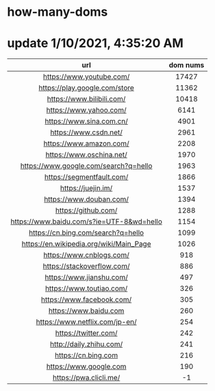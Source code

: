 # how-many-doms

# update 1/10/2021, 4:35:20 AM

url | dom nums
:-: | :-:
https://www.youtube.com/ | 17427
https://play.google.com/store | 11362
https://www.bilibili.com/ | 10418
https://www.yahoo.com/ | 6141
https://www.sina.com.cn/ | 4901
https://www.csdn.net/ | 2961
https://www.amazon.com/ | 2208
https://www.oschina.net/ | 1970
https://www.google.com/search?q=hello | 1963
https://segmentfault.com/ | 1866
https://juejin.im/ | 1537
https://www.douban.com/ | 1394
https://github.com/ | 1288
https://www.baidu.com/s?ie=UTF-8&wd=hello | 1154
https://cn.bing.com/search?q=hello | 1099
https://en.wikipedia.org/wiki/Main_Page | 1026
https://www.cnblogs.com/ | 918
https://stackoverflow.com/ | 886
https://www.jianshu.com/ | 497
https://www.toutiao.com/ | 326
https://www.facebook.com/ | 305
https://www.baidu.com | 260
https://www.netflix.com/jp-en/ | 254
https://twitter.com/ | 242
http://daily.zhihu.com/ | 241
https://cn.bing.com | 216
https://www.google.com | 190
https://pwa.clicli.me/ | -1
